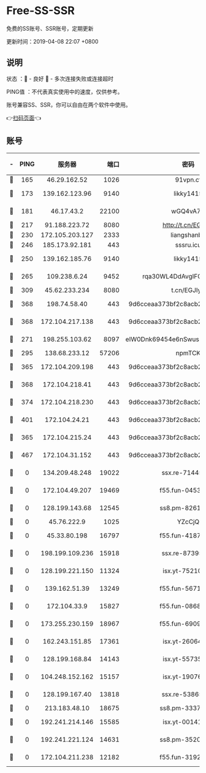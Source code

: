 # Free-SS-SSR

免费的SS账号、SSR账号，定期更新

更新时间：2019-04-08 22:07 +0800

## 说明

状态     ：🙂 - 良好 🙁 - 多次连接失败或连接超时

PING值   ：不代表真实使用中的速度，仅供参考。

账号兼容SS、SSR，你可以自由在两个软件中使用。

👉[扫码页面](https://liesauer.github.io/Free-SS-SSR/)👈

## 账号

|-|PING|服务器|端口|密码|加密方式|区域|
|:----:|:----:|:-----:|-----:|:----:|:----:|:----:|
|🙂|165|46.29.162.52|1026|91vpn.cf|rc4-md5|RU|
|🙂|173|139.162.123.96|9140|likky1415|aes-256-cfb|JP|
|🙂|181|46.17.43.2|22100|wGQ4vA7D|aes-256-gcm|RU|
|🙂|217|91.188.223.72|8080|http://t.cn/EGJIyrl|rc4-md5|RU|
|🙂|230|172.105.203.127|2333|liangshanbo|chacha20|JP|
|🙂|246|185.173.92.181|443|sssru.icu|rc4-md5|RU|
|🙂|250|139.162.185.76|9140|likky1415|aes-256-cfb|DE|
|🙂|265|109.238.6.24|9452|rqa30WL4DdAvgIFG6Fs3znzTa|aes-256-cfb|FR|
|🙂|309|45.62.233.234|8080|t.cn/EGJIyrl|rc4-md5|CA|
|🙂|368|198.74.58.40|443|9d6cceaa373bf2c8acb22e60b6a58be6|aes-256-cfb|US|
|🙂|368|172.104.217.138|443|9d6cceaa373bf2c8acb22e60b6a58be6|aes-256-cfb|US|
|🙂|271|198.255.103.62|8097|eIW0Dnk69454e6nSwuspv9DmS201tQ0D|aes-256-cfb|US|
|🙂|295|138.68.233.12|57206|npmTCK|rc4-md5|US|
|🙂|365|172.104.209.198|443|9d6cceaa373bf2c8acb22e60b6a58be6|aes-256-cfb|US|
|🙂|368|172.104.218.41|443|9d6cceaa373bf2c8acb22e60b6a58be6|aes-256-cfb|US|
|🙂|374|172.104.218.230|443|9d6cceaa373bf2c8acb22e60b6a58be6|aes-256-cfb|US|
|🙂|401|172.104.24.21|443|9d6cceaa373bf2c8acb22e60b6a58be6|aes-256-cfb|US|
|🙁|365|172.104.215.24|443|9d6cceaa373bf2c8acb22e60b6a58be6|aes-256-cfb|US|
|🙁|467|172.104.31.152|443|9d6cceaa373bf2c8acb22e60b6a58be6|aes-256-cfb|US|
|🙁|0|134.209.48.248|19022|ssx.re-71445083|aes-256-cfb|US|
|🙁|0|172.104.49.207|19469|f55.fun-04534559|aes-256-cfb|SG|
|🙁|0|128.199.143.68|12545|ss8.pm-82618687|aes-256-cfb|SG|
|🙁|0|45.76.222.9|1025|YZcCjQ|rc4-md5|JP|
|🙁|0|45.33.80.198|16797|f55.fun-41876609|aes-256-cfb|US|
|🙁|0|198.199.109.236|15918|ssx.re-87395582|aes-256-cfb|US|
|🙁|0|128.199.221.150|11324|isx.yt-75210873|aes-256-cfb|SG|
|🙁|0|139.162.51.39|13249|f55.fun-56718065|aes-256-cfb|SG|
|🙁|0|172.104.33.9|15827|f55.fun-08683608|aes-256-cfb|SG|
|🙁|0|173.255.230.159|18967|f55.fun-69097414|aes-256-cfb|US|
|🙁|0|162.243.151.85|17361|isx.yt-26064605|aes-256-cfb|US|
|🙁|0|128.199.168.84|14143|isx.yt-55735474|aes-256-cfb|SG|
|🙁|0|104.248.152.162|15157|isx.yt-19076335|aes-256-cfb|SG|
|🙁|0|128.199.167.40|13818|ssx.re-53865653|aes-256-cfb|SG|
|🙁|0|213.183.48.10|18675|ss8.pm-33373916|rc4-md5|RU|
|🙁|0|192.241.214.146|15585|isx.yt-00141221|aes-256-cfb|US|
|🙁|0|192.241.221.124|14631|ss8.pm-35207592|aes-256-cfb|US|
|🙁|0|172.104.211.238|12182|f55.fun-31928569|aes-256-cfb|US|
